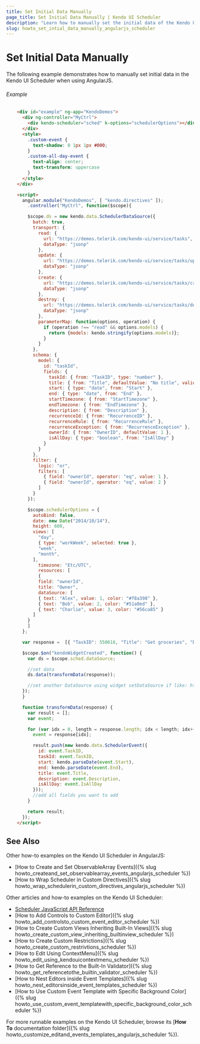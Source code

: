 ```yaml
---
title: Set Initial Data Manually
page_title: Set Initial Data Manually | Kendo UI Scheduler
description: "Learn how to manually set the initial data of the Kendo UI Scheduler widget when using AngularJS."
slug: howto_set_intial_data_manually_angularjs_scheduler
---
```


# Set Initial Data Manually

The following example demonstrates how to manually set initial data in the Kendo UI Scheduler when using AngularJS.

###### Example

```html
    <div id="example" ng-app="KendoDemos">
      <div ng-controller="MyCtrl">
        <div kendo-scheduler="sched" k-options="schedulerOptions"></div>
      </div>
      <style>
        .custom-event {
          text-shadow: 0 1px 1px #000;
        }
        .custom-all-day-event {
          text-align: center;
          text-transform: uppercase
        }
      </style>
    </div>

    <script>
      angular.module("KendoDemos", [ "kendo.directives" ]);
        .controller("MyCtrl", function($scope){

        $scope.ds = new kendo.data.SchedulerDataSource({
          batch: true,
          transport: {
            read: {
              url: "https://demos.telerik.com/kendo-ui/service/tasks",
              dataType: "jsonp"
            },
            update: {
              url: "https://demos.telerik.com/kendo-ui/service/tasks/update",
              dataType: "jsonp"
            },
            create: {
              url: "https://demos.telerik.com/kendo-ui/service/tasks/create",
              dataType: "jsonp"
            },
            destroy: {
              url: "https://demos.telerik.com/kendo-ui/service/tasks/destroy",
              dataType: "jsonp"
            },
            parameterMap: function(options, operation) {
              if (operation !== "read" && options.models) {
                return {models: kendo.stringify(options.models)};
              }
            }
          },
          schema: {
            model: {
              id: "taskId",
              fields: {
                taskId: { from: "TaskID", type: "number" },
                title: { from: "Title", defaultValue: "No title", validation: { required: true } },
                start: { type: "date", from: "Start" },
                end: { type: "date", from: "End" },
                startTimezone: { from: "StartTimezone" },
                endTimezone: { from: "EndTimezone" },
                description: { from: "Description" },
                recurrenceId: { from: "RecurrenceID" },
                recurrenceRule: { from: "RecurrenceRule" },
                recurrenceException: { from: "RecurrenceException" },
                ownerId: { from: "OwnerID", defaultValue: 1 },
                isAllDay: { type: "boolean", from: "IsAllDay" }
              }
            }
          },
          filter: {
            logic: "or",
            filters: [
              { field: "ownerId", operator: "eq", value: 1 },
              { field: "ownerId", operator: "eq", value: 2 }
            ]
          }
        });

        $scope.schedulerOptions = {
          autoBind: false,
          date: new Date("2014/10/14"),
          height: 600,
          views: [
            "day",
            { type: "workWeek", selected: true },
            "week",
            "month",
          ],
            timezone: "Etc/UTC",
            resources: [
            {
            field: "ownerId",
            title: "Owner",
            dataSource: [
            { text: "Alex", value: 1, color: "#f8a398" },
            { text: "Bob", value: 2, color: "#51a0ed" },
            { text: "Charlie", value: 3, color: "#56ca85" }
          ]
        }
        ]
      };

      var response =  [{ "TaskID": 550616, "Title": "Get groceries", "Description": "go to food store", "IsAllDay": false, "Start": "\/Date(1413230400000)\/", "End": "\/Date(1413235800000)\/", "StartTimezone": null, "EndTimezone": null, "RecurrenceRule": null, "RecurrenceException": null, "Resource": 2 }, { "TaskID": 550615, "Title": "Get hair done", "Description": "barber shop visit", "IsAllDay": false, "Start": "\/Date(1413216000000)\/", "End": "\/Date(1413217800000)\/", "StartTimezone": null, "EndTimezone": null, "RecurrenceRule": null, "RecurrenceException": null, "Resource": 2 }];

      $scope.$on("kendoWidgetCreated", function() {
        var ds = $scope.sched.dataSource;

        //set data
        ds.data(transformData(response));

        //set another DataSource using widget setDataSource if like: http://docs.telerik.com/kendo-ui/api/javascript/ui/scheduler/methods/setDataSource
      });
      }

      function transformData(response) {
        var result = [];
        var event;

        for (var idx = 0, length = response.length; idx < length; idx++) {
          event = response[idx];

          result.push(new kendo.data.SchedulerEvent({
            id: event.TaskID,
            taskId: event.TaskID,
            start: kendo.parseDate(event.Start),
            end: kendo.parseDate(event.End),
            title: event.Title,
            description: event.Description,
            isAllDay: event.IsAllDay
          }));
          //add all fields you want to add
        }

        return result;
      });
    </script>
```

## See Also

Other how-to examples on the Kendo UI Scheduler in AngularJS:

* [How to Create and Set ObservableArray Events]({% slug howto_createand_set_observablearray_events_angularjs_scheduler %})
* [How to Wrap Scheduler in Custom Directives]({% slug howto_wrap_schedulerin_custom_directives_angularjs_scheduler %})

Other articles and how-to examples on the Kendo UI Scheduler:

* [Scheduler JavaScript API Reference](/api/javascript/ui/scheduler)
* [How to Add Controls to Custom Editor]({% slug howto_add_controlsto_custom_event_editor_scheduler %})
* [How to Create Custom Views Inheriting Built-In Views]({% slug howto_create_custom_view_inheriting_builtinview_scheduler %})
* [How to Create Custom Restrictions]({% slug howto_create_custom_restrivtions_scheduler %})
* [How to Edit Using ContextMenu]({% slug howto_edit_using_kendouicontextmenu_scheduler %})
* [How to Get Reference to the Built-In Validator]({% slug howto_get_referencetothe_builtin_validator_scheduler %})
* [How to Nest Editors inside Event Templates]({% slug howto_nest_editorsinside_event_templates_scheduler %})
* [How to Use Custom Event Template with Specific Background Color]({% slug howto_use_custom_event_templatewith_specific_background_color_scheduler %})

For more runnable examples on the Kendo UI Scheduler, browse its [**How To** documentation folder]({% slug howto_customize_editand_events_templates_angularjs_scheduler %}).

